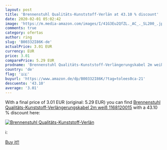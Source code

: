 ```yaml
---
layout: post
title: 'Brennenstuhl Qualitäts-Kunststoff-Verlän at 43.10 % discount'
date: 2020-02-01 05:02:42
image: 'https://m.media-amazon.com/images/I/41G3Eu2QfZL._AC_._SL200_.jpg'
comments: true
category: ofertas
author: ring
slug: 'B00332I86K-de'
actualPrice: 3.01 EUR
currency: EUR
price: 3.01
comparePrice: 5.29 EUR
prodname: 'Brennenstuhl Qualitäts-Kunststoff-Verlängerungskabel 2m weiß  1168120015'
country: 'de'
flag: '🇩🇪'
buyurl: 'https://www.amazon.de/dp/B00332I86K/?tag=tolees0ca-21'
descuento: '43.10'
average: '3.01'
---
```


With a final price of 3.01 EUR (original: 5.29 EUR) you can find [Brennenstuhl Qualitäts-Kunststoff-Verlängerungskabel 2m weiß  1168120015](https://www.amazon.de/dp/B00332I86K/?tag=tolees0ca-21) with a  43.10 % discount here:

[![Brennenstuhl Qualitäts-Kunststoff-Verlän](https://m.media-amazon.com/images/I/41G3Eu2QfZL._AC_._SL200_.jpg)](https://www.amazon.de/dp/B00332I86K/?tag=tolees0ca-21)

ℹ️:


[Buy it!!](https://www.amazon.de/dp/B00332I86K/?tag=tolees0ca-21)
